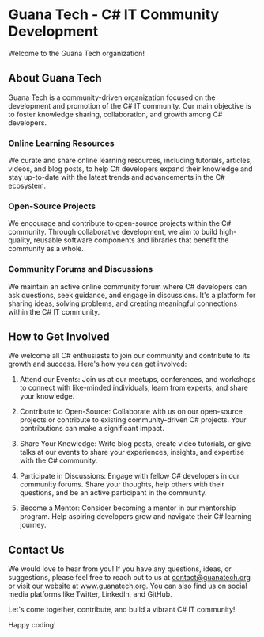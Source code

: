 # Guana Tech - C# IT Community Development

Welcome to the Guana Tech organization! 

## About Guana Tech
Guana Tech is a community-driven organization focused on the development and promotion of the C# IT community. Our main objective is to foster knowledge sharing, collaboration, and growth among C# developers. 

### Online Learning Resources
We curate and share online learning resources, including tutorials, articles, videos, and blog posts, to help C# developers expand their knowledge and stay up-to-date with the latest trends and advancements in the C# ecosystem.

### Open-Source Projects
We encourage and contribute to open-source projects within the C# community. Through collaborative development, we aim to build high-quality, reusable software components and libraries that benefit the community as a whole.

### Community Forums and Discussions
We maintain an active online community forum where C# developers can ask questions, seek guidance, and engage in discussions. It's a platform for sharing ideas, solving problems, and creating meaningful connections within the C# IT community.

## How to Get Involved
We welcome all C# enthusiasts to join our community and contribute to its growth and success. Here's how you can get involved:

1. Attend our Events: Join us at our meetups, conferences, and workshops to connect with like-minded individuals, learn from experts, and share your knowledge.

2. Contribute to Open-Source: Collaborate with us on our open-source projects or contribute to existing community-driven C# projects. Your contributions can make a significant impact.

3. Share Your Knowledge: Write blog posts, create video tutorials, or give talks at our events to share your experiences, insights, and expertise with the C# community.

4. Participate in Discussions: Engage with fellow C# developers in our community forums. Share your thoughts, help others with their questions, and be an active participant in the community.

5. Become a Mentor: Consider becoming a mentor in our mentorship program. Help aspiring developers grow and navigate their C# learning journey.

## Contact Us
We would love to hear from you! If you have any questions, ideas, or suggestions, please feel free to reach out to us at contact@guanatech.org or visit our website at www.guanatech.org. You can also find us on social media platforms like Twitter, LinkedIn, and GitHub.

Let's come together, contribute, and build a vibrant C# IT community!

Happy coding!
